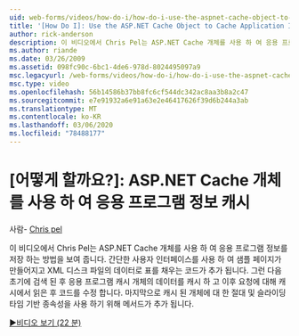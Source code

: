 ```yaml
---
uid: web-forms/videos/how-do-i/how-do-i-use-the-aspnet-cache-object-to-cache-application-information
title: '[How Do I]: Use the ASP.NET Cache Object to Cache Application Information | Microsoft Docs'
author: rick-anderson
description: 이 비디오에서 Chris Pel는 ASP.NET Cache 개체를 사용 하 여 응용 프로그램 정보를 저장 하는 방법을 보여 줍니다. 간단한 사용자 인터페이스를 사용 하 여 샘플 페이지를 만듭니다.
ms.author: riande
ms.date: 03/26/2009
ms.assetid: 098fc90c-6bc1-4de6-978d-8024495097a9
msc.legacyurl: /web-forms/videos/how-do-i/how-do-i-use-the-aspnet-cache-object-to-cache-application-information
msc.type: video
ms.openlocfilehash: 56b14586b37bb8fc6cf544dc342ac8aa3b8a2c47
ms.sourcegitcommit: e7e91932a6e91a63e2e46417626f39d6b244a3ab
ms.translationtype: MT
ms.contentlocale: ko-KR
ms.lasthandoff: 03/06/2020
ms.locfileid: "78488177"
---
```

# <a name="how-do-i-use-the-aspnet-cache-object-to-cache-application-information"></a>[어떻게 할까요?]: ASP.NET Cache 개체를 사용 하 여 응용 프로그램 정보 캐시

사람- [Chris pel](https://twitter.com/chrispels)

이 비디오에서 Chris Pel는 ASP.NET Cache 개체를 사용 하 여 응용 프로그램 정보를 저장 하는 방법을 보여 줍니다. 간단한 사용자 인터페이스를 사용 하 여 샘플 페이지가 만들어지고 XML 디스크 파일의 데이터로 표를 채우는 코드가 추가 됩니다. 그런 다음 초기에 검색 된 후 응용 프로그램 캐시 개체의 데이터를 캐시 하 고 이후 요청에 대해 캐시에서 읽은 후 코드를 수정 합니다. 마지막으로 캐시 된 개체에 대 한 절대 및 슬라이딩 타임 기반 종속성을 사용 하기 위해 메서드가 추가 됩니다.

[&#9654;비디오 보기 (22 분)](https://channel9.msdn.com/Blogs/ASP-NET-Site-Videos/how-do-i-use-the-aspnet-cache-object-to-cache-application-information)
